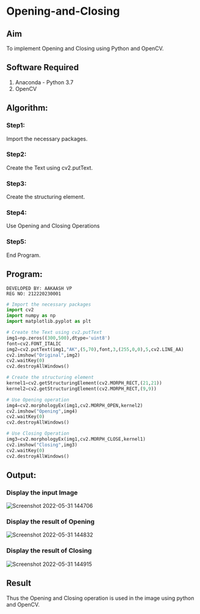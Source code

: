 # Opening-and-Closing

## Aim
To implement Opening and Closing using Python and OpenCV.

## Software Required
1. Anaconda - Python 3.7
2. OpenCV
## Algorithm:
### Step1:
Import the necessary packages.
<br>
### Step2:
Create the Text using cv2.putText.
<br>

### Step3:
Create the structuring element.
<br>

### Step4:
Use Opening and Closing Operations
<br>

### Step5:
End Program.
<br>

## Program:
```
DEVELOPED BY: AAKAASH VP
REG NO: 212220230001
```

``` Python
# Import the necessary packages
import cv2
import numpy as np
import matplotlib.pyplot as plt

# Create the Text using cv2.putText
img1=np.zeros((300,500),dtype='uint8')
font=cv2.FONT_ITALIC
img2=cv2.putText(img1,"AK",(5,70),font,3,(255,0,0),5,cv2.LINE_AA)
cv2.imshow("Original",img2)
cv2.waitKey(0)
cv2.destroyAllWindows()

# Create the structuring element
kernel1=cv2.getStructuringElement(cv2.MORPH_RECT,(21,21))
kernel2=cv2.getStructuringElement(cv2.MORPH_RECT,(9,9))

# Use Opening operation
img4=cv2.morphologyEx(img1,cv2.MORPH_OPEN,kernel2)
cv2.imshow("Opening",img4)
cv2.waitKey(0)
cv2.destroyAllWindows()

# Use Closing Operation
img3=cv2.morphologyEx(img1,cv2.MORPH_CLOSE,kernel1)
cv2.imshow("Closing",img3)
cv2.waitKey(0)
cv2.destroyAllWindows()
```
## Output:

### Display the input Image

![Screenshot 2022-05-31 144706](https://user-images.githubusercontent.com/75235212/171139922-8306e845-4a2b-473e-8dea-1ebb14ad6abd.png)


### Display the result of Opening

![Screenshot 2022-05-31 144832](https://user-images.githubusercontent.com/75235212/171139931-333d9399-a462-47e6-baa8-66a5d6dca139.png)


### Display the result of Closing

![Screenshot 2022-05-31 144915](https://user-images.githubusercontent.com/75235212/171139947-9a82bd0d-769f-4658-a2ce-13f9b5c00c9d.png)


## Result
Thus the Opening and Closing operation is used in the image using python and OpenCV.
